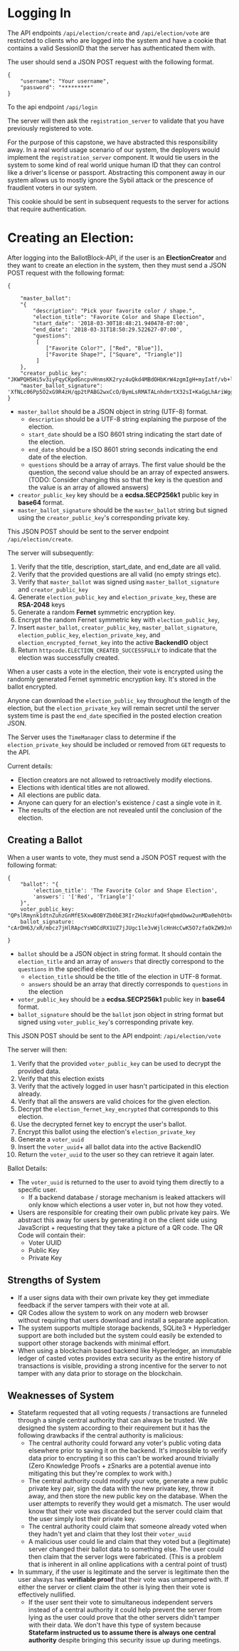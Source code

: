 # Logging In
The API endpoints ``/api/election/create`` and ``/api/election/vote`` are restricted to clients who are logged into the system and have a cookie that contains a valid SessionID
that the server has authenticated them with.

The user should send a JSON POST request with the following format.
```
{
    "username": "Your username",
    "password": "*********"
}
```

To the api endpoint ``/api/login``

The server will then ask the ``registration_server`` to validate that you have previously registered to vote.

For the purpose of this capstone, we have abstracted this responsibility away. In a real world usage scenario of our system, the deployers would implement the ``registration_server`` component. It would tie users in the system to some kind of real world unique human ID that they can control like a driver's license or passport. Abstracting this component away in our system allows us to mostly ignore the Sybil attack or the prescence of fraudlent voters in our system.

This cookie should be sent in subsequent requests to the server for actions that require authentication.

# Creating an Election:
After logging into the BallotBlock-API, if the user is an **ElectionCreator** and
they want to create an election in the system, then they must send a JSON POST
request with the following format:

```
{

    "master_ballot":
    "{
        "description": "Pick your favorite color / shape.",
        "election_title": "Favorite Color and Shape Election",
        "start_date": '2018-03-30T18:48:21.940478-07:00',
        "end_date": '2018-03-31T18:50:29.522627-07:00',
        "questions":
         [
            ["Favorite Color?", ["Red", "Blue"]],
            ["Favorite Shape?", ["Square", "Triangle"]]
         ]
    },
    "creator_public_key": "JKWPQH5Hi5v3iyFqyCKpdGncpvHnmsKK2ryz4uQkd4MBdOHbKrW4zgmIgH+myIatf/vb+l5eb0f79BGbMBc1jg==",
    "master_ballot_signature": 'XfNLc06Pp5O2xG9R4zH/qp2tPABG2wxCcO/BymLsRMATALnhdmrtX32sI+KaGgLhAriWgg2dm5wpeuk2bkmg8w=='
}
```

* ``master_ballot`` should be a JSON object in string (UTF-8) format.
    * ``description`` should be a UTF-8 string explaining the purpose of the election.
    * ``start_date`` should be a  ISO 8601 string indicating the start date of the election.
    * ``end_date`` should be a ISO 8601 string seconds indicating the end date of the election.
    * ``questions`` should be a array of arrays. The first value should be the question, the second value should be an array of expected answers. (TODO: Consider changing this so that the key is the question and the value is an array of allowed answers)
* ``creator_public_key`` key should be a **ecdsa.SECP256k1** public key in **base64** format.
* ``master_ballot_signature`` should be the ``master_ballot`` string but signed using the ``creator_public_key``'s corresponding private key.

This JSON POST should be sent to the server endpoint ```/api/election/create```.

The server will subsequently:

1. Verify that the title, description, start_date, and end_date are all valid.
2. Verify that the provided questions are all valid (no empty strings etc).
3. Verify that ``master_ballot`` was signed using ``master_ballot_signature`` and ``creator_public_key``
4. Generate ``election_public_key`` and ``election_private_key``, these are **RSA-2048** keys 
5. Generate a random **Fernet** symmetric encryption key.
6. Encrypt the random Fernet symmetric key with ``election_public_key``,
7. Insert ``master_ballot``, ``creator_public_key``, ``master_ballot_signature``, ``election_public_key``, ``election_private_key``, and ``election_encrypted_fernet_key`` into the active **BackendIO** object
8. Return ``httpcode.ELECTION_CREATED_SUCCESSFULLY`` to indicate that the election was successfully created.

When a user casts a vote in the election, their vote is encrypted using the randomly generated Fernet symmetric encryption key. It's stored in the ballot encrypted.

Anyone can download the ``election_public_key`` throughout the length of the election, but the ``election_private_key`` will remain secret until the server system time is past the ``end_date`` specified in the posted election creation JSON.

The Server uses the ``TimeManager`` class to determine if the ``election_private_key`` should be included or removed from ``GET`` requests to the API.

Current details:
* Election creators are not allowed to retroactively modify elections.
* Elections with identical titles are not allowed.
* All elections are public data.
* Anyone can query for an election's existence / cast a single vote in it.
* The results of the election are not revealed until the conclusion of the election.

## Creating a Ballot
When a user wants to vote, they must send a JSON POST request with the following format:

```
{
    "ballot": "{
        'election_title': 'The Favorite Color and Shape Election',
        'answers': '['Red', 'Triangle']'
    }",
    voter_public_key: "QPslRmynk1dtnZuhzGnMfE5XxwBOBYZb0bE3RIrZHozkUfaQHfqbmdOww2unMDa0ehOtbcmZ1dh000ODdwxDZA=="
    ballot_signature: "cArDH63/xR/mbcz7jHlRApcYsWOCdRX1UZ7jJUgc1le3vWjlcHnHcCwK5O7zfaOkZW9JnVcsW+1o+PvzDx6zeg=="

}
```

* ``ballot`` should be a JSON object in string format. It should contain the ``election_title`` and an array of ``answers`` that directly correspond to the ``questions`` in the specified election.
  * ``election_title`` should be the title of the election in UTF-8 format.
  * ``answers`` should be an array that directly corresponds to ``questions`` in the election
* ``voter_public_key`` should be a **ecdsa.SECP256k1** public key in **base64** format.
* ``ballot_signature`` should be the ``ballot`` json object in string format but signed using ``voter_public_key``'s corresponding private key.

This JSON POST should be sent to the API endpoint: ```/api/election/vote```

The server will then:
1. Verify that the provided ``voter_public_key`` can be used to decrypt the provided data.
2. Verify that this election exists
3. Verify that the actively logged in user hasn't participated in this election already.
4. Verify that all the answers are valid choices for the given election.
5. Decrypt the ``election_fernet_key_encrypted`` that corresponds to this election.
6. Use the decrypted fernet key to encrypt the user's ballot.
7. Encrypt this ballot using the election's ``election_private_key``
8. Generate a ``voter_uuid``
9. Insert the ``voter_uuid``+ all ballot data into the active BackendIO
10. Return the ``voter_uuid`` to the user so they can retrieve it again later.


Ballot Details:
* The ``voter_uuid`` is returned to the user to avoid tying them directly to a specific user.
    * If a backend database / storage mechanism is leaked attackers will only know which elections a user voter in, but not how they voted.
* Users are responsible for creating their own public private key pairs. We abstract this away for users by generating it on the client side using JavaScript + requesting that they take a picture of a QR code. The QR Code will contain their:
    * Voter UUID
    * Public Key
    * Private Key

## Strengths of System
* If a user signs data with their own private key they get immediate feedback if the server tampers with their vote at all.
* QR Codes allow the system to work on any modern web browser without requiring that users download and install a separate application.
* The system supports multiple storage backends, SQLite3 + Hyperledger support are both included but the system could easily be extended to support other storage backends with minimal effort.
* When using a blockchain based backend like Hyperledger, an immutable ledger of casted votes provides extra security as the entire history of transactions is visible, providing a strong incentive for the server to not tamper with any data prior to storage on the blockchain.

## Weaknesses of System
* Statefarm requested that all voting requests / transactions are funneled through a single central authority that can always be trusted. We designed the system according to their requirement but it has the following drawbacks if the central authority is malicious:
    * The central authority could forward any voter's public voting data elsewhere prior
    to saving it on the backend. It's impossible to verify data prior to encrypting it so this
    can't be worked around trivially (Zero Knowledge Proofs + zSnarks are a potential avenue into mitigating this but they're complex to work with.)
    * The central authority could modify your vote, generate a new public private key pair, sign the data with the new private key, throw it away, and then store the new public key on the database. When the user attempts to reverify they would get a mismatch. The user would know that their vote was discarded but the server could claim that the user simply lost their private key.
    * The central authority could claim that someone already voted when they hadn't yet and claim that they lost their ``voter_uuid``
    * A malicious user could lie and claim that they voted but a (legitimate) server changed their ballot data to something else. The user could then claim that the server logs were fabricated. (This is a problem that is inherent in all online applications with a central point of trust)
* In summary, if the user is legitimate and the server is legitimate then the user always has **verifiable proof** that their vote was untampered with. If either the server or client claim the other is lying then their vote is effectively nullified.
    * If the user sent their vote to simultaneous independent servers instead of a central authority it could help prevent the server from lying as the user could prove that the other servers didn't tamper with their data. We don't have this type of system because **Statefarm instructed us to assume there is always one central authority** despite bringing this security issue up during meetings.
